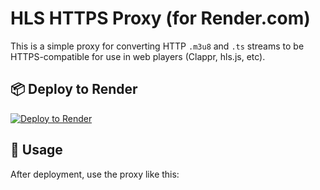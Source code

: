 # HLS HTTPS Proxy (for Render.com)

This is a simple proxy for converting HTTP `.m3u8` and `.ts` streams to be HTTPS-compatible for use in web players (Clappr, hls.js, etc).

## 📦 Deploy to Render

[![Deploy to Render](https://render.com/images/deploy-to-render-button.svg)](https://render.com/deploy)

## 🔧 Usage

After deployment, use the proxy like this:

